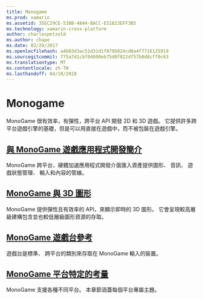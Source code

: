 ```yaml
---
title: Monogame
ms.prod: xamarin
ms.assetid: 35EC29CE-538B-4844-BACC-E51823EFF3B5
ms.technology: xamarin-cross-platform
author: charlespetzold
ms.author: chape
ms.date: 03/29/2017
ms.openlocfilehash: a4b03d3ac51d31d1f8795024cd8a4f7716125919
ms.sourcegitcommit: 775a7d1cbf04090eb75d0f822df57b8d8cff0c63
ms.translationtype: MT
ms.contentlocale: zh-TW
ms.lasthandoff: 04/18/2018
---
```

# <a name="monogame"></a>Monogame

MonoGame 很有效率，有彈性，跨平台 API 開發 2D 和 3D 遊戲。 它提供許多跨平台遊戲引擎的基礎，但是可以用直接在遊戲中，而不被包裝在遊戲引擎。

## <a name="introduction-to-game-development-with-monogamegraphics-gamesmonogameintroductionindexmd"></a>[與 MonoGame 遊戲應用程式開發簡介](~/graphics-games/monogame/introduction/index.md)

MonoGame 跨平台，硬體加速應用程式開發介面匯入資產提供圖形、 音訊、 遊戲狀態管理、 輸入和內容的管線。

## <a name="3d-graphics-with-monogamegraphics-gamesmonogame3dindexmd"></a>[MonoGame 與 3D 圖形](~/graphics-games/monogame/3d/index.md)

MonoGame 提供彈性且有效率的 API，來顯示即時的 3D 圖形。 它會呈現較高層級建構包含並也較低層級圖形資源的存取。

## <a name="monogame-gamepad-referencegraphics-gamesmonogameinputmd"></a>[MonoGame 遊戲台參考](~/graphics-games/monogame/input.md)

遊戲台是標準、 跨平台的類別來存取在 MonoGame 輸入的裝置。

## <a name="monogame-platform-specific-considerationsgraphics-gamesmonogameplatformsindexmd"></a>[MonoGame 平台特定的考量](~/graphics-games/monogame/platforms/index.md)

MonoGame 支援各種不同平台。 本章節涵蓋每個平台專屬主題。
